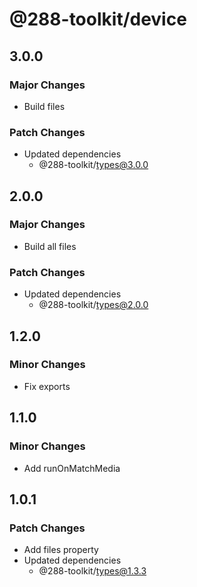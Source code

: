 # @288-toolkit/device

## 3.0.0

### Major Changes

- Build files

### Patch Changes

- Updated dependencies
  - @288-toolkit/types@3.0.0

## 2.0.0

### Major Changes

- Build all files

### Patch Changes

- Updated dependencies
  - @288-toolkit/types@2.0.0

## 1.2.0

### Minor Changes

- Fix exports

## 1.1.0

### Minor Changes

- Add runOnMatchMedia

## 1.0.1

### Patch Changes

- Add files property
- Updated dependencies
  - @288-toolkit/types@1.3.3
